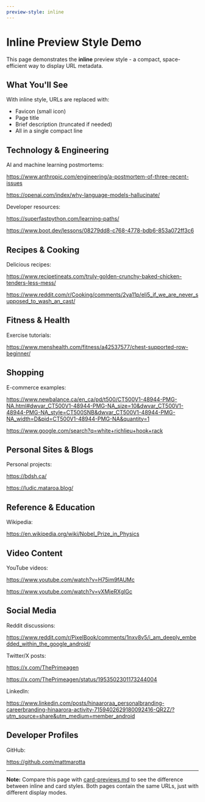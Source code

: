 ```yaml
---
preview-style: inline
---
```


# Inline Preview Style Demo

This page demonstrates the **inline** preview style - a compact, space-efficient way to display URL metadata.

## What You'll See

With inline style, URLs are replaced with:
- Favicon (small icon)
- Page title
- Brief description (truncated if needed)
- All in a single compact line

## Technology & Engineering

AI and machine learning postmortems:

https://www.anthropic.com/engineering/a-postmortem-of-three-recent-issues

https://openai.com/index/why-language-models-hallucinate/

Developer resources:

https://superfastpython.com/learning-paths/

https://www.boot.dev/lessons/08279dd8-c768-4778-bdb6-853a072ff3c6

## Recipes & Cooking

Delicious recipes:

https://www.recipetineats.com/truly-golden-crunchy-baked-chicken-tenders-less-mess/

https://www.reddit.com/r/Cooking/comments/2ya11p/eli5_if_we_are_never_supposed_to_wash_an_cast/

## Fitness & Health

Exercise tutorials:

https://www.menshealth.com/fitness/a42537577/chest-supported-row-beginner/

## Shopping

E-commerce examples:

https://www.newbalance.ca/en_ca/pd/t500/CT500V1-48944-PMG-NA.html#dwvar_CT500V1-48944-PMG-NA_size=10&dwvar_CT500V1-48944-PMG-NA_style=CT500SNB&dwvar_CT500V1-48944-PMG-NA_width=D&pid=CT500V1-48944-PMG-NA&quantity=1

https://www.google.com/search?q=white+richlieu+hook+rack

## Personal Sites & Blogs

Personal projects:

https://bdsh.ca/

https://ludic.mataroa.blog/

## Reference & Education

Wikipedia:

https://en.wikipedia.org/wiki/Nobel_Prize_in_Physics

## Video Content

YouTube videos:

https://www.youtube.com/watch?v=H75im9fAUMc

https://www.youtube.com/watch?v=yXMjeRXglGc

## Social Media

Reddit discussions:

https://www.reddit.com/r/PixelBook/comments/1nxv8v5/i_am_deeply_embedded_within_the_google_android/

Twitter/X posts:

https://x.com/ThePrimeagen

https://x.com/ThePrimeagen/status/1953502301173244004

LinkedIn:

https://www.linkedin.com/posts/hinaaroraa_personalbranding-careerbranding-hinaarora-activity-7159402629180092416-QR2Z/?utm_source=share&utm_medium=member_android

## Developer Profiles

GitHub:

https://github.com/mattmarotta

---

**Note:** Compare this page with [card-previews.md](card-previews.md) to see the difference between inline and card styles. Both pages contain the same URLs, just with different display modes.
